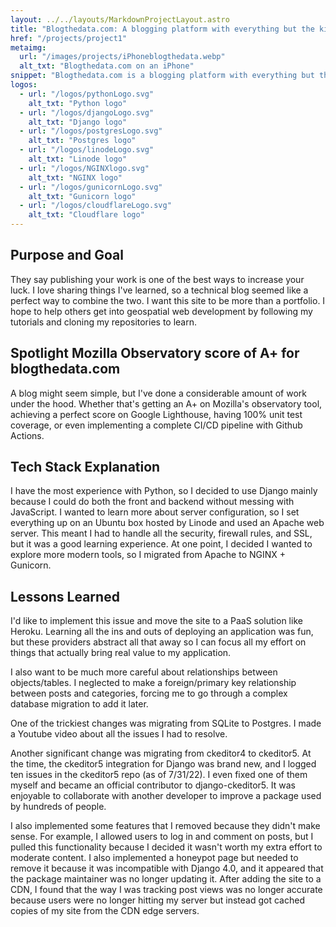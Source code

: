 ```yaml
---
layout: ../../layouts/MarkdownProjectLayout.astro
title: "Blogthedata.com: A blogging platform with everything but the kitchen sink."
href: "/projects/project1"
metaimg: 
  url: "/images/projects/iPhoneblogthedata.webp"
  alt_txt: "Blogthedata.com on an iPhone"
snippet: "Blogthedata.com is a blogging platform with everything but the kitchen sink. It is a full-stack web application that I built from scratch using the Django web framework and a variety of other technologies."
logos:
  - url: "/logos/pythonLogo.svg"
    alt_txt: "Python logo"
  - url: "/logos/djangoLogo.svg"
    alt_txt: "Django logo"
  - url: "/logos/postgresLogo.svg"
    alt_txt: "Postgres logo"
  - url: "/logos/linodeLogo.svg"
    alt_txt: "Linode logo"
  - url: "/logos/NGINXlogo.svg"
    alt_txt: "NGINX logo"
  - url: "/logos/gunicornLogo.svg"
    alt_txt: "Gunicorn logo"
  - url: "/logos/cloudflareLogo.svg"
    alt_txt: "Cloudflare logo"
---
```


## Purpose and Goal

They say publishing your work is one of the best ways to increase your luck. I love sharing things I've learned, so a technical blog seemed like a perfect way to combine the two. I want this site to be more than a portfolio. I hope to help others get into geospatial web development by following my tutorials and cloning my repositories to learn.

## Spotlight Mozilla Observatory score of A+ for blogthedata.com

A blog might seem simple, but I've done a considerable amount of work under the hood. Whether that's getting an A+ on Mozilla's observatory tool, achieving a perfect score on Google Lighthouse, having 100% unit test coverage, or even implementing a complete CI/CD pipeline with Github Actions.

## Tech Stack Explanation

I have the most experience with Python, so I decided to use Django mainly because I could do both the front and backend without messing with JavaScript. I wanted to learn more about server configuration, so I set everything up on an Ubuntu box hosted by Linode and used an Apache web server. This meant I had to handle all the security, firewall rules, and SSL, but it was a good learning experience. At one point, I decided I wanted to explore more modern tools, so I migrated from Apache to NGINX + Gunicorn.

## Lessons Learned

I'd like to implement this issue and move the site to a PaaS solution like Heroku. Learning all the ins and outs of deploying an application was fun, but these providers abstract all that away so I can focus all my effort on things that actually bring real value to my application.

I also want to be much more careful about relationships between objects/tables. I neglected to make a foreign/primary key relationship between posts and categories, forcing me to go through a complex database migration to add it later. 

One of the trickiest changes was migrating from SQLite to Postgres. I made a Youtube video about all the issues I had to resolve.

Another significant change was migrating from ckeditor4 to ckeditor5. At the time, the ckeditor5 integration for Django was brand new, and I logged ten issues in the ckeditor5 repo (as of 7/31/22). I even fixed one of them myself and became an official contributor to django-ckeditor5. It was enjoyable to collaborate with another developer to improve a package used by hundreds of people.

I also implemented some features that I removed because they didn't make sense. For example, I allowed users to log in and comment on posts, but I pulled this functionality because I decided it wasn't worth my extra effort to moderate content. I also implemented a honeypot page but needed to remove it because it was incompatible with Django 4.0, and it appeared that the package maintainer was no longer updating it. After adding the site to a CDN, I found that the way I was tracking post views was no longer accurate because users were no longer hitting my server but instead got cached copies of my site from the CDN edge servers. 

